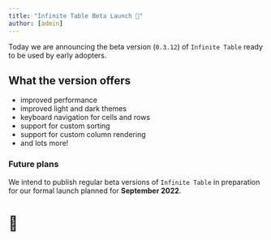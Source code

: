 ```yaml
---
title: "Infinite Table Beta Launch 🚀"
author: [admin]
---
```


Today we are announcing the beta version (`0.3.12`) of `Infinite Table` ready to be used by early adopters.

## What the version offers

 * improved performance
 * improved light and dark themes
 * keyboard navigation for cells and rows
 * support for custom sorting
 * support for custom column rendering
 * and lots more!

### Future plans

We intend to publish regular beta versions of `Infinite Table` in preparation for our formal launch planned for **September 2022**.

# 🚀
